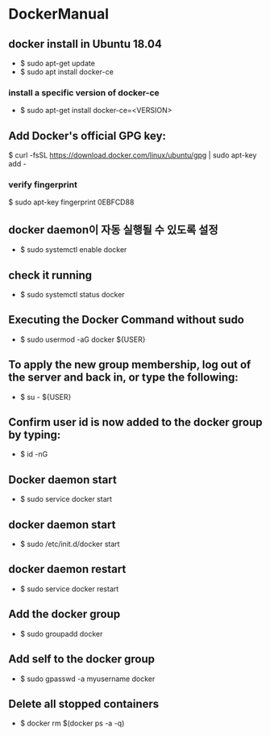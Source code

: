 # DockerManual

## docker install in Ubuntu 18.04
 - $ sudo apt-get update
 - $ sudo apt install docker-ce

### install a specific version of docker-ce
 - $ sudo apt-get install docker-ce=\<VERSION\>

## Add Docker's official GPG key:
 $ curl -fsSL https://download.docker.com/linux/ubuntu/gpg | sudo apt-key add -

### verify fingerprint
 $ sudo apt-key fingerprint 0EBFCD88


## docker daemon이 자동 실행될 수 있도록 설정 
 - $ sudo systemctl enable docker

## check it running 
 - $ sudo systemctl status docker

## Executing the Docker Command without sudo
 - $ sudo usermod -aG docker ${USER}

## To apply the new group membership, log out of the server and back in, or type the following:
 - $ su - ${USER}

## Confirm user id is now added to the docker group by typing: 
 - $ id -nG

## Docker daemon start
 - $ sudo service docker start

## docker daemon start
 - $ sudo /etc/init.d/docker start

## docker daemon restart
 - $ sudo service docker restart

## Add the docker group
 - $ sudo groupadd docker 

## Add self to the docker group
 - $ sudo gpasswd -a myusername docker

## Delete all stopped containers
 - $ docker rm $(docker ps -a -q)
